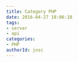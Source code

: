 ```yaml
---
title: Category PHP
date: 2016-04-27 18:06:18
tags:
- server
- api
categories:
- PHP
authorId: josc
---
```

